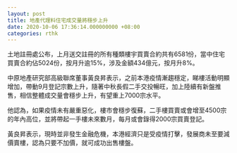 ```yaml
---
layout: post
title: 地產代理料住宅成交量將穩步上升
date: 2020-10-06 17:36:14.000000000 +08:00
categories: rthk
---
```


土地註冊處公布，上月送交註冊的所有種類樓宇買賣合約共有6581份，當中住宅買賣合約佔5024份，按月升逾15%，涉及金額434億元，按月升8%。

中原地產研究部高級聯席董事黃良昇表示，之前本港疫情漸趨穩定，睇樓活動明顯增加，帶動9月登記宗數上升，隨著中秋長假二手交投暢旺，加上陸續有新盤推售，相信整體成交量會穩步上升，有望重上7000宗水平。

他認為，如果疫情未有嚴重惡化，樓市會穩步復蘇，二手樓買賣或會增至4500宗的年內高位，並將帶起一手樓未來數月，每月或會錄得2000宗買賣登記。

黃良昇表示，現時並非發生金融危機，本港經濟只是受疫情打擊，發展商未至要減價賣樓，認為只要不加價，就可成功出售樓盤。
